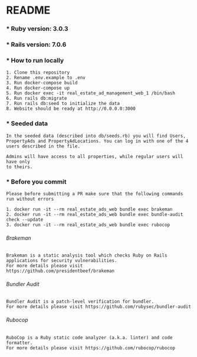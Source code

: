 # README

### * Ruby version: 3.0.3

### * Rails version: 7.0.6

### * How to run locally

    1. Clone this repository
    2. Rename .env.example to .env
    3. Run docker-compose build
    4. Run docker-compose up
    5. Run docker exec -it real_estate_ad_management_web_1 /bin/bash
    6. Run rails db:migrate
    7. Run rails db:seed to initialize the data
    8. Website should be ready at http://0.0.0.0:3000

### * Seeded data

    In the seeded data (described into db/seeds.rb) you will find Users,
    PropertyAds and PropertyAdLocations. You can log in with one of the 4
    users described in the file.

    Admins will have access to all properties, while regular users will have only
    to theirs.

### * Before you commit

    Please before submitting a PR make sure that the following commands run without errors

    1. docker run -it --rm real_estate_ads_web bundle exec brakeman
    2. docker run -it --rm real_estate_ads_web bundle exec bundle-audit check --update
    3. docker run -it --rm real_estate_ads_web bundle exec rubocop

###### Brakeman

    Brakeman is a static analysis tool which checks Ruby on Rails applications for security vulnerabilities. 
    For more details please visit https://github.com/presidentbeef/brakeman

###### Bundler Audit

    Bundler Audit is a patch-level verification for bundler.
    For more details please visit https://github.com/rubysec/bundler-audit

###### Rubocop

    RuboCop is a Ruby static code analyzer (a.k.a. linter) and code formatter.
    For more details please visit https://github.com/rubocop/rubocop

